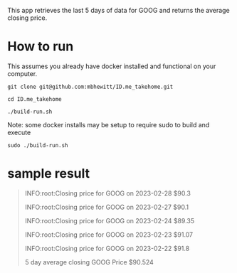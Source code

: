 This app retrieves the last 5 days of data for GOOG and returns the average closing price.

# How to run

This assumes you already have docker installed and functional on your computer. 


`git clone git@github.com:mbhewitt/ID.me_takehome.git`

`cd ID.me_takehome`

`./build-run.sh`

Note: some docker installs may be setup to require sudo to build and execute

`sudo ./build-run.sh`

# sample result
> INFO:root:Closing price for GOOG on 2023-02-28 $90.3
>
> INFO:root:Closing price for GOOG on 2023-02-27 $90.1
>
> INFO:root:Closing price for GOOG on 2023-02-24 $89.35
>
> INFO:root:Closing price for GOOG on 2023-02-23 $91.07
>
> INFO:root:Closing price for GOOG on 2023-02-22 $91.8
>
> 5 day average closing GOOG Price $90.524
